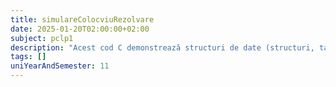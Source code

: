 ```yaml
---
title: simulareColocviuRezolvare
date: 2025-01-20T02:00:00+02:00
subject: pclp1
description: "Acest cod C demonstrează structuri de date (structuri, tablouri de structuri), funcții, variabile globale, manipularea șirurilor, I/O și un algoritm de sortare, gestionând o listă de jucători printr-un meniu interactiv."
tags: []
uniYearAndSemester: 11
---
```


